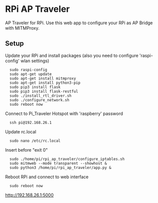 # RPi AP Traveler
  AP Traveler for RPi. Use this web app to configure your RPi as AP Bridge with MITMProxy. 

## Setup

Update your RPi and install packages (also you need to configure 'raspi-config' wlan settings)
```
  sudo raspi-config
  sudo apt-get update
  sudo apt-get install mitmproxy
  sudo apt-get install python3-pip
  sudo pip3 install flask
  sudo pip3 install flask-restful
  sudo ./install_rtl_driver.sh
  sudo ./configure_network.sh
  sudo reboot now
```

Connect to Pi_Traveler Hotspot with 'raspberry' password
```
  ssh pi@192.168.26.1
```

Update rc.local
```
  sudo nano /etc/rc.local
```

Insert before "exit 0"
```
  sudo ./home/pi/rpi_ap_traveler/configure_iptables.sh
  sudo mitmweb --mode transparent --showhost &
  sudo python3 /home/pi/rpi_ap_traveler/app.py &
```  
  
Reboot RPi and connect to web interface
```
  sudo reboot now
```
http://192.168.26.1:5000
